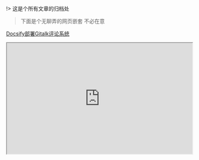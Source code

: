 !> 这是个所有文章的归档处

> 下面是个无聊弄的网页嵌套 不必在意

[Docsify部署Gitalk评论系统](src/4/Docsify部署Gitalk评论系统.md ':include')
<div style="position: relative; padding: 30% 45%;">
<iframe style="position: absolute; width: 100%; height: 100%; left: 0; top: 0;" src="https://docs.python.org/zh-cn/3/tutorial/index.html" frameborder="1" scrolling="yes" width="320" height="240" allowfullscreen
</iframe>
</div>